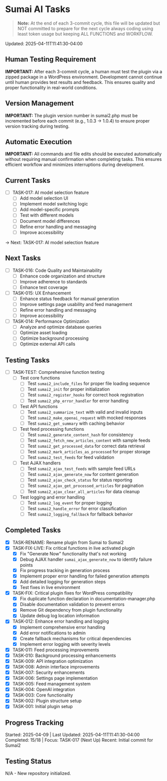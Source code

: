 # Sumai AI Tasks

> **Note:** At the end of each 3-commit cycle, this file will be updated but NOT committed to prepare for the next cycle always coding using least token usage but keeping ALL FUNCTIONS and WORKFLOW.

Updated: 2025-04-11T11:41:30-04:00

## Human Testing Requirement
**IMPORTANT:** After each 3-commit cycle, a human must test the plugin via a zipped package in a WordPress environment. Development cannot continue until human provides test results and feedback. This ensures quality and proper functionality in real-world conditions.

## Version Management
**IMPORTANT:** The plugin version number in sumai2.php must be incremented before each commit (e.g., 1.0.3 → 1.0.4) to ensure proper version tracking during testing.

## Automatic Execution
**IMPORTANT:** All commands and file edits should be executed automatically without requiring manual confirmation when completing tasks. This ensures efficient workflow and minimizes interruptions during development.

## Current Tasks
- [ ] TASK-017: AI model selection feature
  - [ ] Add model selection UI
  - [ ] Implement model switching logic
  - [ ] Add model-specific prompts
  - [ ] Test with different models
  - [ ] Document model differences
  - [ ] Refine error handling and messaging
  - [ ] Improve accessibility

→ Next: TASK-017: AI model selection feature

## Next Tasks
- [ ] TASK-016: Code Quality and Maintainability
  - [ ] Enhance code organization and structure
  - [ ] Improve adherence to standards
  - [ ] Enhance test coverage
- [ ] TASK-015: UX Enhancement
  - [ ] Enhance status feedback for manual generation
  - [ ] Improve settings page usability and feed management
  - [ ] Refine error handling and messaging
  - [ ] Improve accessibility
- [ ] TASK-014: Performance Optimization
  - [ ] Analyze and optimize database queries
  - [ ] Optimize asset loading
  - [ ] Optimize background processing
  - [ ] Optimize external API calls

## Testing Tasks
- [ ] TASK-TEST: Comprehensive function testing
  - [ ] Test core functions
    - [ ] Test `sumai2_include_files` for proper file loading sequence
    - [ ] Test `sumai2_init` for proper initialization
    - [ ] Test `sumai2_register_hooks` for correct hook registration
    - [ ] Test `sumai2_php_error_handler` for error handling
  - [ ] Test API functions
    - [ ] Test `sumai2_summarize_text` with valid and invalid inputs
    - [ ] Test `sumai2_make_openai_request` with mocked responses
    - [ ] Test `sumai2_get_summary` with caching behavior
  - [ ] Test feed processing functions
    - [ ] Test `sumai2_generate_content_hash` for consistency
    - [ ] Test `sumai2_fetch_new_articles_content` with sample feeds
    - [ ] Test `sumai2_get_processed_data` for correct data retrieval
    - [ ] Test `sumai2_mark_articles_as_processed` for proper storage
    - [ ] Test `sumai2_test_feeds` for feed validation
  - [ ] Test AJAX handlers
    - [ ] Test `sumai2_ajax_test_feeds` with sample feed URLs
    - [ ] Test `sumai2_ajax_generate_now` for content generation
    - [ ] Test `sumai2_ajax_check_status` for status reporting
    - [ ] Test `sumai2_ajax_get_processed_articles` for pagination
    - [ ] Test `sumai2_ajax_clear_all_articles` for data cleanup
  - [ ] Test logging and error handling
    - [ ] Test `sumai2_log_event` for proper logging
    - [ ] Test `sumai2_handle_error` for error classification
    - [ ] Test `sumai2_logging_fallback` for fallback behavior

## Completed Tasks
- [x] TASK-RENAME: Rename plugin from Sumai to Sumai2
- [x] TASK-FIX-LIVE: Fix critical functions in live activated plugin
  - [x] Fix "Generate Now" functionality that's not working
  - [x] Debug AJAX handler `sumai_ajax_generate_now` to identify failure points
  - [x] Fix progress tracking in generation process
  - [x] Implement proper error handling for failed generation attempts
  - [x] Add detailed logging for generation steps
  - [x] Test fixes in live environment
- [x] TASK-FIX: Critical plugin fixes for WordPress compatibility
  - [x] Fix duplicate function declaration in documentation-manager.php
  - [x] Disable documentation validation to prevent errors
  - [x] Remove Git dependency from plugin functionality
  - [x] Update debug log location information
- [x] TASK-012: Enhance error handling and logging
  - [x] Implement comprehensive error handling
  - [x] Add error notifications to admin
  - [x] Create fallback mechanisms for critical dependencies
  - [x] Implement error logging with severity levels
- [x] TASK-011: Feed processing improvements
- [x] TASK-010: Background processing enhancements
- [x] TASK-009: API integration optimization
- [x] TASK-008: Admin interface improvements
- [x] TASK-007: Security enhancements
- [x] TASK-006: Settings page implementation
- [x] TASK-005: Feed management system
- [x] TASK-004: OpenAI integration
- [x] TASK-003: Core functionality
- [x] TASK-002: Plugin structure setup
- [x] TASK-001: Initial plugin setup

## Progress Tracking
Started: 2025-04-09 | Last Updated: 2025-04-11T11:41:30-04:00
Completed: 15/18 | Focus: TASK-017 (Next Up)
Recent: Initial commit for Sumai2

## Testing Status
N/A - New repository initialized.